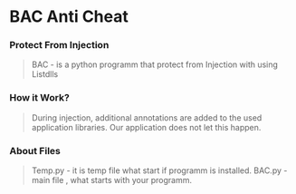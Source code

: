 # BAC Anti Cheat 
### Protect From Injection
>BAC - is a python programm that protect from Injection with using Listdlls
### How it Work?
>During injection, additional annotations are added to the used application libraries. Our application does not let this happen.
### About Files
>Temp.py - it is temp file what start if programm is installed.
>BAC.py - main file , what starts with your programm.
